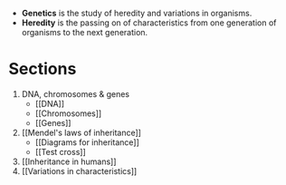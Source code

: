 - **Genetics** is the study of heredity and variations in organisms.
- **Heredity** is the passing on of <span class="hi-blue">characteristics</span> from one generation of organisms to the next generation.

# Sections
1. DNA, chromosomes & genes
	- [[DNA]]
	- [[Chromosomes]]
	- [[Genes]]
2. [[Mendel's laws of inheritance]]
	- [[Diagrams for inheritance]]
	- [[Test cross]]
3. [[Inheritance in humans]]
4. [[Variations in characteristics]]
